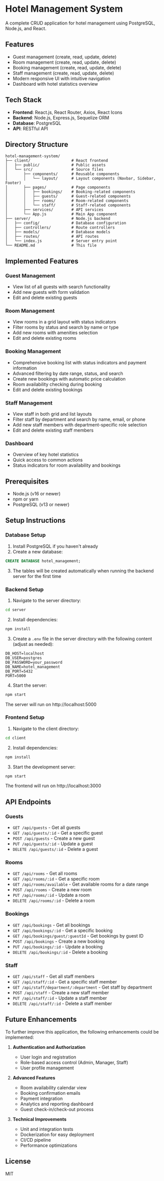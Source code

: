 # Hotel Management System

A complete CRUD application for hotel management using PostgreSQL, Node.js, and React.

## Features

- Guest management (create, read, update, delete)
- Room management (create, read, update, delete)
- Booking management (create, read, update, delete)
- Staff management (create, read, update, delete)
- Modern responsive UI with intuitive navigation
- Dashboard with hotel statistics overview

## Tech Stack

- **Frontend**: React.js, React Router, Axios, React Icons
- **Backend**: Node.js, Express.js, Sequelize ORM
- **Database**: PostgreSQL
- **API**: RESTful API

## Directory Structure

```
hotel-management-system/
├── client/                  # React frontend
│   ├── public/              # Public assets
│   └── src/                 # Source files
│       ├── components/      # Reusable components
│       │   └── layout/      # Layout components (Navbar, Sidebar, Footer)
│       ├── pages/           # Page components
│       │   ├── bookings/    # Booking-related components
│       │   ├── guests/      # Guest-related components
│       │   ├── rooms/       # Room-related components
│       │   └── staff/       # Staff-related components
│       ├── services/        # API services
│       └── App.js           # Main App component
├── server/                  # Node.js backend
│   ├── config/              # Database configuration
│   ├── controllers/         # Route controllers
│   ├── models/              # Database models
│   ├── routes/              # API routes
│   └── index.js             # Server entry point
└── README.md                # This file
```

## Implemented Features

### Guest Management
- View list of all guests with search functionality
- Add new guests with form validation
- Edit and delete existing guests

### Room Management
- View rooms in a grid layout with status indicators
- Filter rooms by status and search by name or type
- Add new rooms with amenities selection
- Edit and delete existing rooms

### Booking Management
- Comprehensive booking list with status indicators and payment information
- Advanced filtering by date range, status, and search
- Create new bookings with automatic price calculation
- Room availability checking during booking
- Edit and delete existing bookings

### Staff Management
- View staff in both grid and list layouts
- Filter staff by department and search by name, email, or phone
- Add new staff members with department-specific role selection
- Edit and delete existing staff members

### Dashboard
- Overview of key hotel statistics
- Quick access to common actions
- Status indicators for room availability and bookings

## Prerequisites

- Node.js (v16 or newer)
- npm or yarn
- PostgreSQL (v13 or newer)

## Setup Instructions

### Database Setup

1. Install PostgreSQL if you haven't already
2. Create a new database:

```sql
CREATE DATABASE hotel_management;
```

3. The tables will be created automatically when running the backend server for the first time

### Backend Setup

1. Navigate to the server directory:

```bash
cd server
```

2. Install dependencies:

```bash
npm install
```

3. Create a `.env` file in the server directory with the following content (adjust as needed):

```
DB_HOST=localhost
DB_USER=postgres
DB_PASSWORD=your_password
DB_NAME=hotel_management
DB_PORT=5432
PORT=5000
```

4. Start the server:

```bash
npm start
```

The server will run on http://localhost:5000

### Frontend Setup

1. Navigate to the client directory:

```bash
cd client
```

2. Install dependencies:

```bash
npm install
```

3. Start the development server:

```bash
npm start
```

The frontend will run on http://localhost:3000

## API Endpoints

### Guests
- `GET /api/guests` - Get all guests
- `GET /api/guests/:id` - Get a specific guest
- `POST /api/guests` - Create a new guest
- `PUT /api/guests/:id` - Update a guest
- `DELETE /api/guests/:id` - Delete a guest

### Rooms
- `GET /api/rooms` - Get all rooms
- `GET /api/rooms/:id` - Get a specific room
- `GET /api/rooms/available` - Get available rooms for a date range
- `POST /api/rooms` - Create a new room
- `PUT /api/rooms/:id` - Update a room
- `DELETE /api/rooms/:id` - Delete a room

### Bookings
- `GET /api/bookings` - Get all bookings
- `GET /api/bookings/:id` - Get a specific booking
- `GET /api/bookings/guest/:guestId` - Get bookings by guest ID
- `POST /api/bookings` - Create a new booking
- `PUT /api/bookings/:id` - Update a booking
- `DELETE /api/bookings/:id` - Delete a booking

### Staff
- `GET /api/staff` - Get all staff members
- `GET /api/staff/:id` - Get a specific staff member
- `GET /api/staff/department/:department` - Get staff by department
- `POST /api/staff` - Create a new staff member
- `PUT /api/staff/:id` - Update a staff member
- `DELETE /api/staff/:id` - Delete a staff member

## Future Enhancements

To further improve this application, the following enhancements could be implemented:

1. **Authentication and Authorization**
   - User login and registration
   - Role-based access control (Admin, Manager, Staff)
   - User profile management

2. **Advanced Features**
   - Room availability calendar view
   - Booking confirmation emails
   - Payment integration
   - Analytics and reporting dashboard
   - Guest check-in/check-out process
   
3. **Technical Improvements**
   - Unit and integration tests
   - Dockerization for easy deployment
   - CI/CD pipeline
   - Performance optimizations

## License

MIT